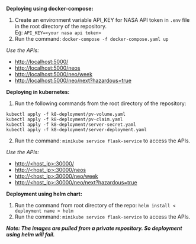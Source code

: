 
**Deploying using docker-compose:**
1. Create an environment variable API_KEY for NASA API token in `.env` file in the root directory of the repository. \
Eg: `API_KEY=<your nasa api token>`
2. Run the command: `docker-compose -f docker-compose.yaml up`

_Use the APIs:_
- [http://localhost:5000/](url)
- [http://localhost:5000/neos](url)
- [http://localhost:5000/neo/week](url)
- [http://localhost:5000/neo/next?hazardous=true](url)


**Deploying in kubernetes:**
1. Run the following commands from the root directory of the repository:
```
kubectl apply -f k8-deployment/pv-volume.yaml 
kubectl apply -f k8-deployment/pv-claim.yaml
kubectl apply -f k8-deployment/server-secret.yaml
kubectl apply -f k8-deployment/server-deployment.yaml
```
2. Run the command: `minikube service flask-service` to access the APIs.

_Use the APIs:_
- [http://<host_ip>:30000/](url)
- [http://<host_ip>:30000/neos](url)
- [http://<host_ip>:30000/neo/week](url)
- [http://<host_ip>:30000/neo/next?hazardous=true](url)


**Deployment using helm chart:**
1. Run the command from root directory of the repo: `helm install < deployment name > helm`
2. Run the command: `minikube service flask-service` to access the APIs.

**_Note: The images are pulled from a private repository. So deployment using helm will fail._**
